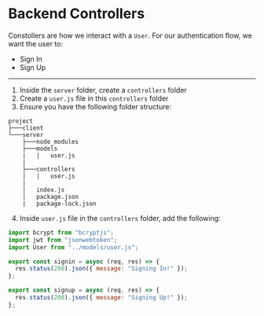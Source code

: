 # Backend Controllers

Constollers are how we interact with a `User`. For our authentication flow, we want the user to:
* Sign In
* Sign Up

---

1. Inside the `server` folder, create a `controllers` folder
2. Create a `user.js` file in this `controllers` folder
3. Ensure you have the following folder structure:

```
project
├───client
└───server
    ├───node_modules
    ├───models
    |   |   user.js
    |
    ├───controllers
    |   |   user.js
    |
    |   index.js
    |   package.json
    |   package-lock.json
```

4. Inside `user.js` file in the `controllers` folder, add the following:

```js
import bcrypt from "bcryptjs";
import jwt from "jsonwebtoken";
import User from "../models/user.js";

export const signin = async (req, res) => {
  res.status(200).json({ message: "Signing In!" });
};

export const signup = async (req, res) => {
  res.status(200).json({ message: "Signing Up!" });
};
```
